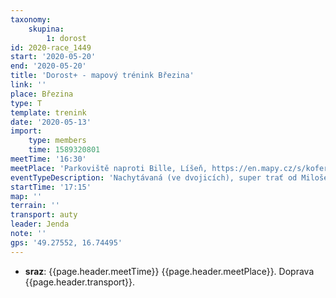 ```yaml
---
taxonomy:
    skupina:
        1: dorost
id: 2020-race_1449
start: '2020-05-20'
end: '2020-05-20'
title: 'Dorost+ - mapový trénink Březina'
link: ''
place: Březina
type: T
template: trenink
date: '2020-05-13'
import:
    type: members
    time: 1589320801
meetTime: '16:30'
meetPlace: 'Parkoviště naproti Bille, Líšeň, https://en.mapy.cz/s/koferobugo'
eventTypeDescription: 'Nachytávaná (ve dvojicích), super trať od Miloše!'
startTime: '17:15'
map: ''
terrain: ''
transport: auty
leader: Jenda
note: ''
gps: '49.27552, 16.74495'
---
```

* **sraz**: {{page.header.meetTime}} {{page.header.meetPlace}}. Doprava {{page.header.transport}}.
